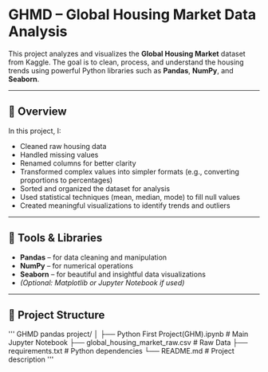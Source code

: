 # GHMD – Global Housing Market Data Analysis

This project analyzes and visualizes the **Global Housing Market** dataset from Kaggle. The goal is to clean, process, and understand the housing trends using powerful Python libraries such as **Pandas**, **NumPy**, and **Seaborn**.

---

## 📌 Overview

In this project, I:

- Cleaned raw housing data
- Handled missing values
- Renamed columns for better clarity
- Transformed complex values into simpler formats (e.g., converting proportions to percentages)
- Sorted and organized the dataset for analysis
- Used statistical techniques (mean, median, mode) to fill null values
- Created meaningful visualizations to identify trends and outliers

---

## 🧰 Tools & Libraries

- **Pandas** – for data cleaning and manipulation  
- **NumPy** – for numerical operations  
- **Seaborn** – for beautiful and insightful data visualizations  
- *(Optional: Matplotlib or Jupyter Notebook if used)*

---

## 📂 Project Structure

'''
GHMD pandas project/
│
├── Python First Project(GHM).ipynb # Main Jupyter Notebook
├── global_housing_market_raw.csv # Raw Data
├── requirements.txt # Python dependencies
└── README.md # Project description
'''
